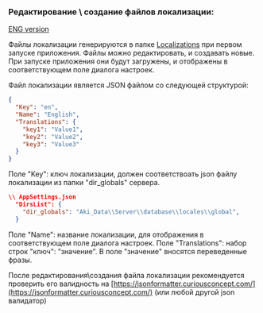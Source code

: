 ### Редактирование \ создание файлов локализации:
[ENG version](/Guidelines/LocalizationsENG.md)

Файлы локализации генерируются в папке [Localizations](FAQ.md#где-найти-файл-appsettingsjson-логи-локализации-и-бэкапы-сделанные-программой) при первом запуске приложения.
Файлы можно редактировать, и создавать новые.
При запуске приложения они будут загружены, и отображены в соответствующем поле диалога настроек.

Файл локализации является JSON файлом со следующей структурой:
```json
{
  "Key": "en",
  "Name": "English",
  "Translations": {
    "key1": "Value1",
    "key2": "Value2",
    "key3": "Value3"
  }
}
```

Поле "Key": ключ локализации, должен соответствоать json файлу локализации из папки "dir_globals" сервера.
```json
\\ AppSettings.json
  "DirsList": {
    "dir_globals": "Aki_Data\\Server\\database\\locales\\global",
  }
```

Поле "Name": название локализации, для отображения в соответствующем поле диалога настроек.
Поле "Translations": набор строк "ключ": "значение". В поле "значение" вносятся переведенные фразы.

После редактирования\создания файла локализации рекомендуется проверить его валидность на [https://jsonformatter.curiousconcept.com/](https://jsonformatter.curiousconcept.com/) (или любой другой json валидатор)